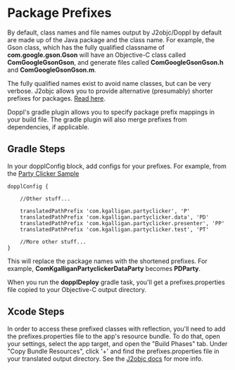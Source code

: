 # Package Prefixes

By default, class names and file names output by J2objc/Doppl by default are made
up of the Java package and the class name. For example, the Gson class, which has
the fully qualified classname of **com.google.gson.Gson** will have an Objective-C
class called **ComGoogleGsonGson**, and generate files called **ComGoogleGsonGson.h**
and **ComGoogleGsonGson.m**.

The fully qualified names exist to avoid name classes, but can be very verbose.
J2objc allows you to provide alternative (presumably) shorter prefixes for
packages. [Read here](https://developers.google.com/j2objc/guides/package-prefixes).

Doppl's gradle plugin allows you to specify package prefix mappings in your build
file. The gradle plugin will also merge prefixes from dependencies, if applicable.

## Gradle Steps

In your dopplConfig block, add configs for your prefixes. For example, from the
[Party Clicker Sample](https://github.com/doppllib/PartyClickerSample)

```
dopplConfig {

    //Other stuff...

    translatedPathPrefix 'com.kgalligan.partyclicker', 'P'
    translatedPathPrefix 'com.kgalligan.partyclicker.data', 'PD'
    translatedPathPrefix 'com.kgalligan.partyclicker.presenter', 'PP'
    translatedPathPrefix 'com.kgalligan.partyclicker.test', 'PT'

    //More other stuff...
}
```

This will replace the package names with the shortened prefixes. For example,
**ComKgalliganPartyclickerDataParty** becomes **PDParty**.

When you run the **dopplDeploy** gradle task, you'll get a prefixes.properties file
copied to your Objective-C output directory.

## Xcode Steps

In order to access these prefixed classes with reflection, you'll need to add
the prefixes.properties file to the app's resource bundle. To do that, open
your settings, select the app target, and open the "Build Phases" tab. Under
"Copy Bundle Resources", click '+' and find the prefixes.properties file in your
translated output directory. See the [J2objc docs](https://developers.google.com/j2objc/guides/package-prefixes) for more info.
